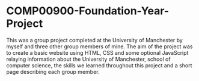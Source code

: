 # COMP00900-Foundation-Year-Project
This was a group project completed at the University of Manchester by myself and three other group members of mine. The aim of the project was to create a basic website using HTML, CSS and some optional JavaScript relaying information about the University of Manchester, school of computer science, the skills we learned throughout this project and a short page describing each group member.
